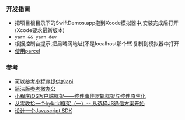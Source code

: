 ### 开发指南
  - 把项目根目录下的SwiftDemos.app拖到Xcode模拟器中,安装完成后打开(Xcode要求最新版本)
  - `yarn && yarn dev`
  - 根据控制台提示,把局域网地址(不是localhost那个!!!)复制到模拟器中打开
  - [使用parcel](https://www.parceljs.cn/getting_started.html)


### 参考
  - [可以参考小程序提供的api](https://developers.weixin.qq.com/miniprogram/dev/api/wxml/IntersectionObserver.relativeTo.html)
  - [简洁版参考微办公](https://developer.weibangong.com/index.html#/sdk/modal)
  - [小程序iOS客户端框架——控件事件逻辑框架与控件原生化](https://gameinstitute.qq.com/community/detail/124120)
  - [从零收拾一个hybrid框架（一）-- 从选择JS通信方案开始](http://awhisper.github.io/2018/01/02/hybrid-jscomunication/)
  - [设计一个Javascript SDK](https://juejin.im/entry/57dd4c277db2a24eb1b38dfa)
